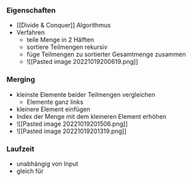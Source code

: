 ### Eigenschaften
+ [[Divide & Conquer]] Algorithmus
+ Verfahren
	+ teile Menge in 2 Hälften
	+ sortiere Teilmengen rekursiv
	+ füge Teilmengen zu sortierter Gesamtmenge zusammen
	+ ![[Pasted image 20221019200619.png]]

### Merging
+ kleinste Elemente beider Teilmengen vergleichen
	+ Elemente ganz links
+ kleinere Element einfügen
+ Index der Menge mit dem kleineren Element erhöhen
+ ![[Pasted image 20221019201506.png]]
+ ![[Pasted image 20221019201319.png]]

### Laufzeit
+ unabhängig von Input
+ gleich für 